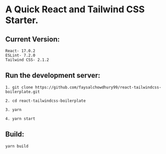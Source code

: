 # A Quick React and Tailwind CSS Starter.

## Current Version: <br/>

`React- 17.0.2` <br/>
`ESLint- 7.2.0` <br/>
`Tailwind CSS- 2.1.2`

## Run the development server:

`1. git clone https://github.com/faysalchowdhury99/react-tailwindcss-boilerplate.git`

`2. cd react-tailwindcss-boilerplate`

`3. yarn`

`4. yarn start`

## Build:

`yarn build`
